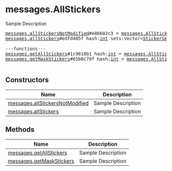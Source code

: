 # messages.AllStickers

Sample Description

<pre>
<a href="../constructor/messages.allStickersNotModified.md">messages.allStickersNotModified</a>#e86602c3 = <a href="../type/messages.AllStickers.md">messages.AllStickers</a>;
<a href="../constructor/messages.allStickers.md">messages.allStickers</a>#edfd405f hash:<a href="../type/int.md">int</a> sets:Vector&lt;<a href="../type/StickerSet.md">StickerSet</a>&gt; = <a href="../type/messages.AllStickers.md">messages.AllStickers</a>;

---functions---
<a href="../method/messages.getAllStickers.md">messages.getAllStickers</a>#1c9618b1 hash:<a href="../type/int.md">int</a> = <a href="../type/messages.AllStickers.md">messages.AllStickers</a>;
<a href="../method/messages.getMaskStickers.md">messages.getMaskStickers</a>#65b8c79f hash:<a href="../type/int.md">int</a> = <a href="../type/messages.AllStickers.md">messages.AllStickers</a>;

</pre>

## Constructors

| Name | Description |
|------|-------------|
| [messages.allStickersNotModified](../constructor/messages.allStickersNotModified.md) | Sample Description |
| [messages.allStickers](../constructor/messages.allStickers.md) | Sample Description |

## Methods

| Name | Description |
|------|-------------|
| [messages.getAllStickers](../method/messages.getAllStickers.md) | Sample Description |
| [messages.getMaskStickers](../method/messages.getMaskStickers.md) | Sample Description |
